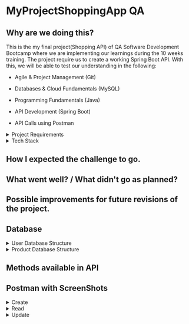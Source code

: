 # MyProjectShoppingApp QA 

## Why are we doing this? 

This is the my final project(Shopping API) of QA Software Development Bootcamp where we are implementing our learnings during the 10 weeks training.  The project require us to create a working Spring Boot API. With this, we will be able to test our understanding in the following:

* Agile & Project Management (Git)

* Databases & Cloud Fundamentals (MySQL)

* Programming Fundamentals (Java)

* API Development (Spring Boot)

* API Calls using Postman

<details>
<summary>Project Requirements</summary>

> -	Code fully integrated into a Version Control System 
> -	A relational database, locally or within the Cloud, which is used to persist data for the project.
> -	A functional application ‘back-end’, written in a suitable framework of the language covered in training (Java/Spring Boot)
> -	A build (.jar) of your application, including any dependencies it might need, produced using an integrated build tool (Maven).
> -	A series of API calls designed with postman, used for CRUD functionality. (Create, Read, Update, Delete)
</details>

<details>
<summary> Tech Stack </summary>

- Version Control System: **Git**
- Source Code Management: **Github**
- Database Management System: **MySQL**
- Core Language: **Java**
- API Dev platform: **Spring**
- Build Tool: **Maven**
</details>

## How I expected the challenge to go.

## What went well? / What didn't go as planned?

## Possible improvements for future revisions of the project.

## Database
<details>
<summary> User Database Structure </summary>
  
![](https://github.com/AliG-123/MyProjectShoppingApp/blob/main/Final%20Project%20Shopping%20App/UserDatabaseStructure.png?raw=true)
</details>
 
<details>
<summary> Product Database Structure </summary>
  
![](https://github.com/AliG-123/MyProjectShoppingApp/blob/main/Final%20Project%20Shopping%20App/ProductDatabaseStructure.png?raw=true)
</details>
 
  
## Methods available in API
## Postman with ScreenShots
<details>
<summary> Create </summary>

<details>
  <summary> Registration </summary>
> Registration - Creates user if username doesn't exist in the database.
  
  ![](https://github.com/AliG-123/MyProjectShoppingApp/blob/main/Final%20Project%20Shopping%20App/PostmanRegisterUser.png?raw=true) 
  
  > MYSQL database showing new user
  
 ![](https://github.com/AliG-123/MyProjectShoppingApp/blob/main/Final%20Project%20Shopping%20App/PostmanMySQLBeforeUpdate.png?raw=true)
  
</details> 

  <details>
  
  <summary> Adding Products to Shop </summary>
   
  > Add Product Page
    
   ![](https://github.com/AliG-123/MyProjectShoppingApp/blob/main/Final%20Project%20Shopping%20App/addproductpage.png?raw=true)
    
  > Adding Product
    
  ![](https://github.com/AliG-123/MyProjectShoppingApp/blob/main/Final%20Project%20Shopping%20App/PostmanAddedProduct.png?raw=true)
    
  > MySQL showing product has been added
    
  ![](https://github.com/AliG-123/MyProjectShoppingApp/blob/main/Final%20Project%20Shopping%20App/MySQLProductAdded.png?raw=true)
    
  </details>
</details>


<details>
<summary> Read </summary>
  
  >User Login to display data - POST method
  
![](https://github.com/AliG-123/MyProjectShoppingApp/blob/main/Final%20Project%20Shopping%20App/PostmanLogin.png?raw=true)
  
  >View all users page when Admin has logged in- GET method
  
![](https://github.com/AliG-123/MyProjectShoppingApp/blob/main/Final%20Project%20Shopping%20App/PostmanViewAllUsers.png?raw=true)
  

</details>

<details>
<summary> Update </summary>

<details>
  <summary> Updating User Details </summary>
>Update User Details Page (Only for logged in user) - GET Method
  
![](https://github.com/AliG-123/MyProjectShoppingApp/blob/main/Final%20Project%20Shopping%20App/ChangeAccountDetailsPage.png?raw=true)

  
>MySQL before update
  
![](https://github.com/AliG-123/MyProjectShoppingApp/blob/main/Final%20Project%20Shopping%20App/PostmanMySQLBeforeUpdate.png?raw=true)

>Change Details (Only for logged in user) - POST Method
  
![](https://github.com/AliG-123/MyProjectShoppingApp/blob/main/Final%20Project%20Shopping%20App/PostmanAccountUpdated.png?raw=true)


>MySQL after update
  
![](https://github.com/AliG-123/MyProjectShoppingApp/blob/main/Final%20Project%20Shopping%20App/PostmanMySQLAfterUpdate.png?raw=true)

  </details>
  
  <details>
  <summary> Shopping </summary>
>Shop Page (Only for logged in user) - GET Method
  
![](https://github.com/AliG-123/MyProjectShoppingApp/blob/main/Final%20Project%20Shopping%20App/PostmanShopPage.png?raw=true)

  
>User purchasing item from shop - POST method
  
![](https://github.com/AliG-123/MyProjectShoppingApp/blob/main/Final%20Project%20Shopping%20App/PostmanShopping.png?raw=true)

  </details>
  
  <details>
    
  <summary> Admin Updating product stock </summary>
   
  > Stock Page Before - GET method
    
  ![](https://github.com/AliG-123/MyProjectShoppingApp/blob/main/Final%20Project%20Shopping%20App/AddStockBefore.png?raw=true)
    
  > Stock Page After - POST method
    
  ![](https://github.com/AliG-123/MyProjectShoppingApp/blob/main/Final%20Project%20Shopping%20App/AddStockAfter.png?raw=true)
  
  
  </details>
  
<details>
<summary> Delete </summary>
 
> Delete Account Page Before (Deletes only Logged IN users account)

![](https://github.com/AliG-123/MyProjectShoppingApp/blob/main/Final%20Project%20Shopping%20App/PostmanDeleteAccountPageBefore.png?raw=true) 
  
> Delete Account Wrong Credentials Entered

![](https://github.com/AliG-123/MyProjectShoppingApp/blob/main/Final%20Project%20Shopping%20App/PostmanDeleteAccountWrongPassword.png?raw=true)
  
> Delete Account corrent Credentials Entered
![](https://raw.githubusercontent.com/AliG-123/MyProjectShoppingApp/main/Final%20Project%20Shopping%20App/PostmanAccountDeleted.png) 
 

</details>


## Screenshots showing your postman requests and the output from the API.

## Screenshots of your database to prove that data is being persisted.


